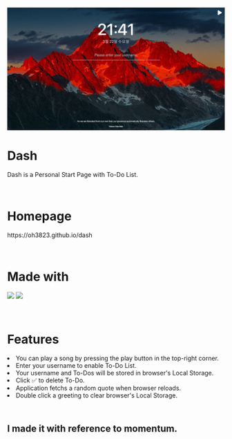 <br>
<img src="./public/thumbnail.png" alt="Markdownify">
<br>
<h1>
Dash
</h1>
<p>Dash is a Personal Start Page with To-Do List.</p>
<br>

<h1>
Homepage
</h1>

<p>
https://oh3823.github.io/dash
</p>
<br>

<h1>
Made with
</h1>

<p>
<img src="https://upload.wikimedia.org/wikipedia/commons/a/a7/React-icon.svg" width='100px'>
<img src="https://upload.wikimedia.org/wikipedia/commons/9/96/Sass_Logo_Color.svg" width='100px'>
</p>

<h1><br>
Features
</h1>

<div>
<li>
You can play a song by pressing the play button in the top-right corner.
</li>
<li>
Enter your username to enable To-Do List.
</li>
<li>
Your username and To-Dos will be stored in browser's Local Storage.
</li>
<li>
Click ✅ to delete To-Do.
</li>
<li>
Application fetchs a random quote when browser reloads.
</li>
<li>
Double click a greeting to clear browser's Local Storage.
</li>
<div>

<br>
<h1>

## I made it with reference to momentum.
